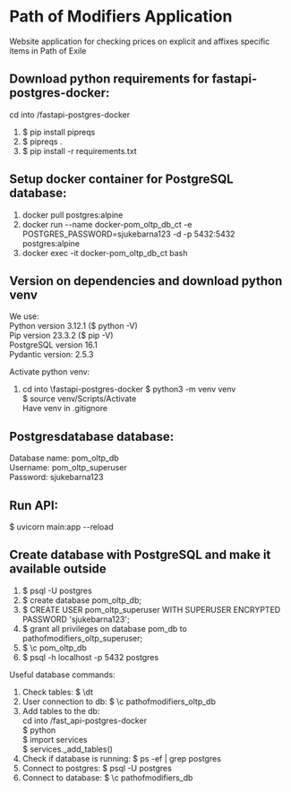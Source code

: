 # Path of Modifiers Application  
Website application for checking prices on explicit and affixes specific items in Path of Exile  


## Download python requirements for fastapi-postgres-docker:
cd into /fastapi-postgres-docker
1. $ pip install pipreqs
2. $ pipreqs .
3. $ pip install -r requirements.txt


## Setup docker container for PostgreSQL database:
1. docker pull postgres:alpine  
2. docker run --name docker-pom_oltp_db_ct -e POSTGRES_PASSWORD=sjukebarna123 -d -p 5432:5432 postgres:alpine  
2. docker exec -it docker-pom_oltp_db_ct bash  


## Version on dependencies and download python venv
We use:  
Python version 3.12.1 ($ python -V)  
Pip version 23.3.2 ($ pip -V)  
PostgreSQL version 16.1  
Pydantic version: 2.5.3   

Activate python venv:
1. cd into \fastapi-postgres-docker
$ python3 -m venv venv  
$ source venv/Scripts/Activate  
Have venv in .gitignore  

## Postgresdatabase database:
Database name: pom_oltp_db  
Username: pom_oltp_superuser  
Password: sjukebarna123  

## Run API:
$ uvicorn main:app --reload

## Create database with PostgreSQL and make it available outside
1. $ psql -U postgres  
2. $ create database pom_oltp_db;  
3. $ CREATE USER pom_oltp_superuser WITH SUPERUSER ENCRYPTED PASSWORD 'sjukebarna123';  
4. $ grant all privileges on database pom_db to pathofmodifiers_oltp_superuser;  
5. $ \c pom_oltp_db   
6. $ psql -h localhost -p 5432 postgres  


Useful database commands:
1. Check tables: 
$ \dt  
2. User connection to db: 
$ \c pathofmodifiers_oltp_db  
3. Add tables to the db:   
cd into /fast_api-postgres-docker  
$ python  
$ import services  
$ services._add_tables()  
4. Check if database is running:
$ ps -ef | grep postgres  
6. Connect to postgres:
$ psql -U postgres  
8. Connect to database:
$ \c pathofmodifiers_db  
